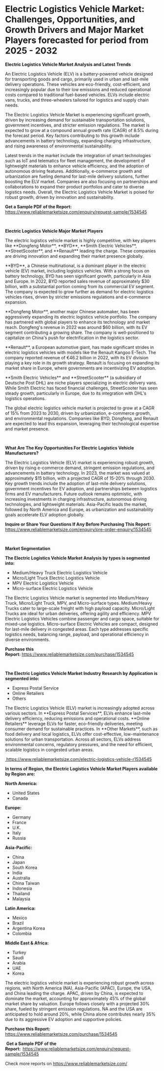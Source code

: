 <p><h1>Electric Logistics Vehicle Market: Challenges, Opportunities, and Growth Drivers and Major Market Players forecasted for period from 2025 - 2032</h1></p><p><strong>Electric Logistics Vehicle Market Analysis and Latest Trends</strong></p>
<p><p>An Electric Logistics Vehicle (ELV) is a battery-powered vehicle designed for transporting goods and cargo, primarily used in urban and last-mile delivery operations. These vehicles are eco-friendly, cost-efficient, and increasingly popular due to their low emissions and reduced operational costs compared to traditional fuel-based vehicles. ELVs include electric vans, trucks, and three-wheelers tailored for logistics and supply chain needs.</p><p>The Electric Logistics Vehicle Market is experiencing significant growth, driven by increasing demand for sustainable transportation solutions, government incentives, and stricter emission regulations. The market is expected to grow at a compound annual growth rate (CAGR) of 8.5% during the forecast period. Key factors contributing to this growth include advancements in battery technology, expanding charging infrastructure, and rising awareness of environmental sustainability.</p><p>Latest trends in the market include the integration of smart technologies such as IoT and telematics for fleet management, the development of lightweight materials to enhance vehicle efficiency, and the adoption of autonomous driving features. Additionally, e-commerce growth and urbanization are fueling demand for last-mile delivery solutions, further boosting the ELV market. Companies are also focusing on partnerships and collaborations to expand their product portfolios and cater to diverse logistics needs. Overall, the Electric Logistics Vehicle Market is poised for robust growth, driven by innovation and sustainability.</p></p>
<p><strong>Get a Sample PDF of the Report:&nbsp;</strong> <a href="https://www.reliablemarketsize.com/enquiry/request-sample/1534545?utm_campaign=1884&utm_medium=2&utm_source=Github&utm_content=ia&utm_term=21012025&utm_id=electric-logistics-vehicle">https://www.reliablemarketsize.com/enquiry/request-sample/1534545</a></p>
<p>&nbsp;</p>
<p><strong>Electric Logistics Vehicle Major Market Players</strong></p>
<p><p>The electric logistics vehicle market is highly competitive, with key players like **Dongfeng Motor**, **BYD**, **Smith Electric Vehicles**, **StreetScooter**, and **Renault** leading the charge. These companies are driving innovation and expanding their market presence globally.</p><p>**BYD**, a Chinese multinational, is a dominant player in the electric vehicle (EV) market, including logistics vehicles. With a strong focus on battery technology, BYD has seen significant growth, particularly in Asia and Europe. In 2022, BYD reported sales revenue of approximately $30 billion, with a substantial portion coming from its commercial EV segment. The company is expected to grow further as demand for electric logistics vehicles rises, driven by stricter emissions regulations and e-commerce expansion.</p><p>**Dongfeng Motor**, another major Chinese automaker, has been aggressively expanding its electric logistics vehicle portfolio. The company has partnered with global players to enhance its technology and market reach. Dongfeng's revenue in 2022 was around $60 billion, with its EV segment contributing a growing share. The company is well-positioned to capitalize on China's push for electrification in the logistics sector.</p><p>**Renault**, a European automotive giant, has made significant strides in electric logistics vehicles with models like the Renault Kangoo E-Tech. The company reported revenue of €46.2 billion in 2022, with its EV division playing a key role in its growth strategy. Renault is focusing on expanding its market share in Europe, where governments are incentivizing EV adoption.</p><p>**Smith Electric Vehicles** and **StreetScooter** (a subsidiary of Deutsche Post DHL) are niche players specializing in electric delivery vans. While Smith Electric has faced financial challenges, StreetScooter has seen steady growth, particularly in Europe, due to its integration with DHL's logistics operations.</p><p>The global electric logistics vehicle market is projected to grow at a CAGR of 15% from 2023 to 2030, driven by urbanization, e-commerce growth, and environmental regulations. Companies like BYD, Dongfeng, and Renault are expected to lead this expansion, leveraging their technological expertise and market presence.</p></p>
<p>&nbsp;</p>
<p><strong>What Are The Key Opportunities For Electric Logistics Vehicle Manufacturers?</strong></p>
<p><p>The Electric Logistics Vehicle (ELV) market is experiencing robust growth, driven by rising e-commerce demand, stringent emission regulations, and advancements in battery technology. In 2023, the market was valued at approximately $15 billion, with a projected CAGR of 15-20% through 2030. Key growth trends include the adoption of last-mile delivery solutions, government incentives for EV adoption, and partnerships between logistics firms and EV manufacturers. Future outlook remains optimistic, with increasing investments in charging infrastructure, autonomous driving technologies, and lightweight materials. Asia-Pacific leads the market, followed by North America and Europe, as urbanization and sustainability goals accelerate ELV adoption globally.</p></p>
<p><strong>Inquire or Share Your Questions If Any Before Purchasing This Report:</strong> <a href="https://www.reliablemarketsize.com/enquiry/pre-order-enquiry/1534545?utm_campaign=1884&utm_medium=2&utm_source=Github&utm_content=ia&utm_term=21012025&utm_id=electric-logistics-vehicle">https://www.reliablemarketsize.com/enquiry/pre-order-enquiry/1534545</a></p>
<p>&nbsp;</p>
<p><strong>Market Segmentation</strong></p>
<p><strong>The Electric Logistics Vehicle Market Analysis by types is segmented into:</strong></p>
<p><ul><li>Medium/Heavy Truck Electric Logistics Vehicle</li><li>Micro/Light Truck Electric Logistics Vehicle</li><li>MPV Electric Logistics Vehicle</li><li>Micro-surface Electric Logistics Vehicle</li></ul></p>
<p><p>The Electric Logistics Vehicle market is segmented into Medium/Heavy Truck, Micro/Light Truck, MPV, and Micro-surface types. Medium/Heavy Trucks cater to large-scale freight with high payload capacity. Micro/Light Trucks are ideal for urban deliveries, offering agility and efficiency. MPV Electric Logistics Vehicles combine passenger and cargo space, suitable for mixed-use logistics. Micro-surface Electric Vehicles are compact, designed for last-mile delivery in congested areas. Each type addresses specific logistics needs, balancing range, payload, and operational efficiency in diverse environments.</p></p>
<p><strong>Purchase this Report:&nbsp;</strong><a href="https://www.reliablemarketsize.com/purchase/1534545?utm_campaign=1884&utm_medium=2&utm_source=Github&utm_content=ia&utm_term=21012025&utm_id=electric-logistics-vehicle">https://www.reliablemarketsize.com/purchase/1534545</a></p>
<p>&nbsp;</p>
<p><strong>The Electric Logistics Vehicle Market Industry Research by Application is segmented into:</strong></p>
<p><ul><li>Express Postal Service</li><li>Online Retailers</li><li>Others</li></ul></p>
<p><p>The Electric Logistics Vehicle (ELV) market is increasingly adopted across various sectors. In **Express Postal Services**, ELVs enhance last-mile delivery efficiency, reducing emissions and operational costs. **Online Retailers** leverage ELVs for faster, eco-friendly deliveries, meeting consumer demand for sustainable practices. In **Other Markets**, such as food delivery and local logistics, ELVs offer cost-effective, low-maintenance solutions for urban transportation. Across all sectors, ELVs address environmental concerns, regulatory pressures, and the need for efficient, scalable logistics in congested urban areas.</p></p>
<p><a href="https://www.reliablemarketsize.com/electric-logistics-vehicle-r1534545?utm_campaign=1884&utm_medium=2&utm_source=Github&utm_content=ia&utm_term=21012025&utm_id=electric-logistics-vehicle">&nbsp;https://www.reliablemarketsize.com/electric-logistics-vehicle-r1534545</a></p>
<p><strong>In terms of Region, the Electric Logistics Vehicle Market Players available by Region are:</strong></p>
<p>
    <p> <strong> North America: </strong>
        <ul>
            <li>United States</li>
            <li>Canada</li>
        </ul>
        </p> 
    <p> <strong> Europe: </strong>
        <ul>
            <li>Germany</li>
            <li>France</li>
            <li>U.K.</li>
            <li>Italy</li>
            <li>Russia</li>
        </ul>
        </p> 
    <p> <strong> Asia-Pacific: </strong>
        <ul>
            <li>China</li>
            <li>Japan</li>
            <li>South Korea</li>
            <li>India</li>
            <li>Australia</li>
            <li>China Taiwan</li>
            <li>Indonesia</li>
            <li>Thailand</li>
            <li>Malaysia</li>
        </ul>
        </p> 
    <p> <strong> Latin America: </strong>
        <ul>
            <li>Mexico</li>
            <li>Brazil</li>
            <li>Argentina Korea</li>
            <li>Colombia</li>
        </ul>
        </p> 
    <p> <strong> Middle East & Africa: </strong>
        <ul>
            <li>Turkey</li>
            <li>Saudi</li>
            <li>Arabia</li>
            <li>UAE</li>
            <li>Korea</li>
        </ul>
    </p>
    </p>
<p><p>The electric logistics vehicle market is experiencing robust growth across regions, with North America (NA), Asia-Pacific (APAC), Europe, the USA, and China leading the charge. APAC, driven by China, is expected to dominate the market, accounting for approximately 45% of the global market share by valuation. Europe follows closely with a projected 30% share, fueled by stringent emission regulations. NA and the USA are anticipated to hold around 20%, while China alone contributes nearly 35% due to its aggressive EV adoption and supportive policies.</p></p>
<p><strong>Purchase this Report: </strong><a href="https://www.reliablemarketsize.com/purchase/1534545?utm_campaign=1884&utm_medium=2&utm_source=Github&utm_content=ia&utm_term=21012025&utm_id=electric-logistics-vehicle">https://www.reliablemarketsize.com/purchase/1534545</a></p>
<p>&nbsp;<strong>Get a Sample PDF of the Report:&nbsp;&nbsp;</strong><a href="https://www.reliablemarketsize.com/enquiry/request-sample/1534545?utm_campaign=1884&utm_medium=2&utm_source=Github&utm_content=ia&utm_term=21012025&utm_id=electric-logistics-vehicle">https://www.reliablemarketsize.com/enquiry/request-sample/1534545</a></p>
<p><strong></strong></p>
<p>Check more reports on <a href="https://www.reliablemarketsize.com/?utm_campaign=1884&utm_medium=2&utm_source=Github&utm_content=ia&utm_term=21012025&utm_id=electric-logistics-vehicle">https://www.reliablemarketsize.com/</a></p>